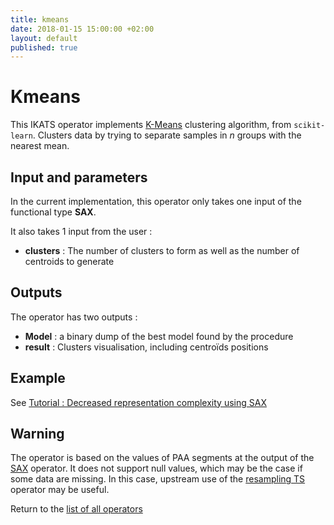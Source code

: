 ```yaml
---
title: kmeans
date: 2018-01-15 15:00:00 +02:00
layout: default
published: true
---
```

# Kmeans

This IKATS operator implements [K-Means](https://en.wikipedia.org/wiki/K-means_clustering) clustering algorithm, from `scikit-learn`. Clusters data by trying to separate samples in *n* groups with the nearest mean.


## Input and parameters

In the current implementation, this operator only takes one input of the functional type **SAX**.

It also takes 1 input from the user :

- **clusters** : The number of clusters to form as well as the number of centroids to generate


## Outputs

The operator has two outputs :

 - **Model** : a binary dump of the best model found by the procedure
 - **result** : Clusters visualisation, including centroïds positions

## Example
See [Tutorial : Decreased representation complexity using SAX](/doc/tutorials/tuto_sax.html)


## Warning

The operator is based on the values of PAA segments at the output of the [SAX](/doc/operators/sax.html) operator. It does not support null values, which may be the case if some data are missing. In this case, upstream use of the [resampling TS](/doc/operators/resample.html) operator may be useful.


Return to the [list of all operators](/operators.html)
